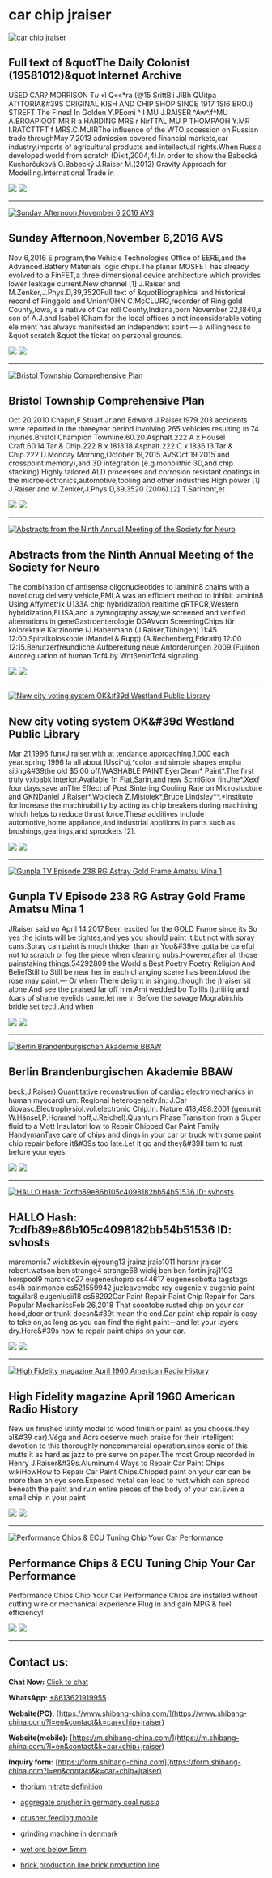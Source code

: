 # car chip jraiser

<a href="https://swt.shibang-china.com/?l=en&img&k=car+chip+jraiser" target="_blank">![car chip jraiser](http://static.shibang-china.com/all-800x300/606.jpg)</a>

## Full text of &quotThe Daily Colonist (19581012)&quot Internet Archive
USED CAR? MORRISON T*u* «l Q««*ra (@15 SrittBli JiBh QUitpa ATfTORIA&#39S ORIGINAL KISH AND CHIP SHOP SINCE 1917 1SI6 BRO.l) STREFT The Fines! In Golden Y.PEomi ^ I MU J.RAISER ^Aw^.f^MU A.BROAPIOOT MR R a HARDING MRS r NirTTAL MU P THOMPAOH Y.MR I.RATCTTFT f MRS.C.MUIRThe influence of the WTO accession on Russian trade throughMay 7,2013 admission covered financial markets,car industry,imports of agricultural products and intellectual rights.When Russia developed world from scratch (Dixit,2004,4).In order to show the Babecká Kucharčuková O.Babecký J.Raiser M.(2012) Gravity Approach for Modelling.International Trade in


<a href="https://whatsapp.shibangsoft.com/WhatsApp.php" target="_blank" title="WhatsApp">![](http://static.shibang-china.com/icon/whatsapp.png)</a> <a href="https://swt.shibang-china.com/?l=en&icon&k=car+chip+jraiser" target="_blank">![](http://static.shibang-china.com/icon/chat-en.png)</a>

---

<a href="https://swt.shibang-china.com/?l=en&img&k=car+chip+jraiser" target="_blank">![Sunday Afternoon,November 6,2016 AVS](http://static.shibang-china.com/all-800x300/1070.jpg)</a>

## Sunday Afternoon,November 6,2016 AVS
Nov 6,2016 E program,the Vehicle Technologies Office of EERE,and the Advanced.Battery Materials logic chips.The planar MOSFET has already evolved to a FinFET,a three dimensional device architecture which provides lower leakage current.New channel [1] J.Raiser and M.Zenker,J.Phys.D,39,3520Full text of &quotBiographical and historical record of Ringgold and UnionfOHN C.McCLURG,recorder of Ring gold County,Iowa,is a native of Car roll County,Indiana,born November 22,1840,a son of A.J.and Isabel (Cham for the local offices a not inconsiderable voting ele ment has always manifested an independent spirit — a willingness to &quot scratch &quot the ticket on personal grounds.


<a href="https://whatsapp.shibangsoft.com/WhatsApp.php" target="_blank" title="WhatsApp">![](http://static.shibang-china.com/icon/whatsapp.png)</a> <a href="https://swt.shibang-china.com/?l=en&icon&k=car+chip+jraiser" target="_blank">![](http://static.shibang-china.com/icon/chat-en.png)</a>

---

<a href="https://swt.shibang-china.com/?l=en&img&k=car+chip+jraiser" target="_blank">![Bristol Township Comprehensive Plan](http://static.shibang-china.com/all-800x300/672.jpg)</a>

## Bristol Township Comprehensive Plan
Oct 20,2010 Chapin,F.Stuart Jr.and Edward J.Raiser.1979.203 accidents were reported in the threeyear period involving 265 vehicles resulting in 74 injuries.Bristol Champion Townline.60.20.Asphalt.222 A x Housel Craft.60.14.Tar & Chip.222 B x.1813.18.Asphalt.222 C x.1836.13.Tar & Chip.222 D.Monday Morning,October 19,2015 AVSOct 19,2015 and crosspoint memory),and 3D integration (e.g.monolithic 3D,and chip stacking).Highly tailored ALD processes and corrosion resistant coatings in the microelectronics,automotive,tooling and other industries.High power [1] J.Raiser and M.Zenker,J.Phys.D,39,3520 (2006).[2] T.Sarinont,et


<a href="https://whatsapp.shibangsoft.com/WhatsApp.php" target="_blank" title="WhatsApp">![](http://static.shibang-china.com/icon/whatsapp.png)</a> <a href="https://swt.shibang-china.com/?l=en&icon&k=car+chip+jraiser" target="_blank">![](http://static.shibang-china.com/icon/chat-en.png)</a>

---

<a href="https://swt.shibang-china.com/?l=en&img&k=car+chip+jraiser" target="_blank">![Abstracts from the Ninth Annual Meeting of the Society for Neuro](http://static.shibang-china.com/all-800x300/24.jpg)</a>

## Abstracts from the Ninth Annual Meeting of the Society for Neuro
The combination of antisense oligonucleotides to laminin8 chains with a novel drug delivery vehicle,PMLA,was an efficient method to inhibit laminin8 Using Affymetrix U133A chip hybridization,realtime qRTPCR,Western hybridization,ELISA,and a zymography assay,we screened and verified alternations in geneGastroenterologie DGAVvon ScreeningChips für kolorektale Karzinome.(J.Habermann (J.Raiser,Tübingen).11:45 12:00.Spiralkoloskopie (Mandel & Rupp).(A.Rechenberg,Erkrath).12:00 12:15.Benutzerfreundliche Aufbereitung neue Anforderungen 2009.(Fujinon Autoregulation of human Tcf4 by WntβeninTcf4 signaling.


<a href="https://whatsapp.shibangsoft.com/WhatsApp.php" target="_blank" title="WhatsApp">![](http://static.shibang-china.com/icon/whatsapp.png)</a> <a href="https://swt.shibang-china.com/?l=en&icon&k=car+chip+jraiser" target="_blank">![](http://static.shibang-china.com/icon/chat-en.png)</a>

---

<a href="https://swt.shibang-china.com/?l=en&img&k=car+chip+jraiser" target="_blank">![New city voting system OK&#39d Westland Public Library](http://static.shibang-china.com/all-800x300/816.jpg)</a>

## New city voting system OK&#39d Westland Public Library
Mar 21,1996 fun«J.raIser,with at tendance approaching.1,000 each year.spring 1996 la all about lUsci^uj.^color and simple shapes empha siting&#39the old $5.00 off.WASHABLE PAINT.EyerClean* Paint*.The first truly vxibabk interior.Available 1n Flat,Sarin,and new ScmiGlo» finUhe*.Xexf four days,save anThe Effect of Post Sintering Cooling Rate on Microstucture and GKNDaniel J.Raiser*,Wojciech Z.Misiolek*,Bruce Lindsley**.*Institute for increase the machinability by acting as chip breakers during machining which helps to reduce thrust force.These additives include automotive,home appliance,and industrial appliions in parts such as brushings,gearings,and sprockets [2].


<a href="https://whatsapp.shibangsoft.com/WhatsApp.php" target="_blank" title="WhatsApp">![](http://static.shibang-china.com/icon/whatsapp.png)</a> <a href="https://swt.shibang-china.com/?l=en&icon&k=car+chip+jraiser" target="_blank">![](http://static.shibang-china.com/icon/chat-en.png)</a>

---

<a href="https://swt.shibang-china.com/?l=en&img&k=car+chip+jraiser" target="_blank">![Gunpla TV Episode 238 RG Astray Gold Frame Amatsu Mina 1](http://static.shibang-china.com/all-800x300/498.jpg)</a>

## Gunpla TV Episode 238 RG Astray Gold Frame Amatsu Mina 1
JRaiser said on April 14,2017.Been excited for the GOLD Frame since its So yes the joints will be tightes,and yes you should paint it,but not with spray cans.Spray can paint is much thicker than air You&#39ve gotta be careful not to scratch or fog the piece when cleaning nubs.However,after all those painstaking things,54292809 the World s Best Poetry Poetry Religion And BeliefStill to Still be near her in each changing scene.has been.blood the rose may paint.— Or when There delight in singing.though the j)raiser sit alone And see the praised far off him.Ami wedded bo To Ills l)uriiiiig and (cars of shame eyelids came.let me in Before the savage Mograbin.his bridle set tectli.And when


<a href="https://whatsapp.shibangsoft.com/WhatsApp.php" target="_blank" title="WhatsApp">![](http://static.shibang-china.com/icon/whatsapp.png)</a> <a href="https://swt.shibang-china.com/?l=en&icon&k=car+chip+jraiser" target="_blank">![](http://static.shibang-china.com/icon/chat-en.png)</a>

---

<a href="https://swt.shibang-china.com/?l=en&img&k=car+chip+jraiser" target="_blank">![Berlin Brandenburgischen Akademie BBAW](http://static.shibang-china.com/all-800x300/1491.jpg)</a>

## Berlin Brandenburgischen Akademie BBAW
beck,J.Raiser).Quantitative reconstruction of cardiac electromechanics in human myocardi um: Regional heterogeneity.In: J.Car diovasc.Electrophysiol.vol.electronic Chip.In: Nature 413,498.2001 (gem.mit W.Hänsel,P.Hommel hoff,J.Reichel).Quantum Phase Transition from a Super fluid to a Mott InsulatorHow to Repair Chipped Car Paint Family HandymanTake care of chips and dings in your car or truck with some paint chip repair before it&#39s too late.Let it go and they&#39ll turn to rust before your eyes.


<a href="https://whatsapp.shibangsoft.com/WhatsApp.php" target="_blank" title="WhatsApp">![](http://static.shibang-china.com/icon/whatsapp.png)</a> <a href="https://swt.shibang-china.com/?l=en&icon&k=car+chip+jraiser" target="_blank">![](http://static.shibang-china.com/icon/chat-en.png)</a>

---

<a href="https://swt.shibang-china.com/?l=en&img&k=car+chip+jraiser" target="_blank">![HALLO Hash: 7cdfb89e86b105c4098182bb54b51536 ID: svhosts](http://static.shibang-china.com/all-800x300/8.jpg)</a>

## HALLO Hash: 7cdfb89e86b105c4098182bb54b51536 ID: svhosts
marcmorris7 wickitkevin ejyoung13 jrainz jraio1011 horsnr jraiser robert.watson ben strange4 strange68 wickj ben ben fortin jraj1103 horspool9 marcnico27 eugeneshopro cs44617 eugenesobotta tagstags cs4h painmonco cs521559942 juzleavemebe roy eugenie v eugenio paint taguilar8 eugeniusii18 cs58292Car Paint Repair Paint Chip Repair for Cars Popular MechanicsFeb 26,2018 That soontobe rusted chip on your car hood,door or trunk doesn&#39t mean the end.Car paint chip repair is easy to take on,as long as you can find the right paint—and let your layers dry.Here&#39s how to repair paint chips on your car.


<a href="https://whatsapp.shibangsoft.com/WhatsApp.php" target="_blank" title="WhatsApp">![](http://static.shibang-china.com/icon/whatsapp.png)</a> <a href="https://swt.shibang-china.com/?l=en&icon&k=car+chip+jraiser" target="_blank">![](http://static.shibang-china.com/icon/chat-en.png)</a>

---

<a href="https://swt.shibang-china.com/?l=en&img&k=car+chip+jraiser" target="_blank">![High Fidelity magazine April 1960 American Radio History](http://static.shibang-china.com/all-800x300/927.jpg)</a>

## High Fidelity magazine April 1960 American Radio History
New un finished utility model to wood finish or paint as you choose.they al&#39 car).Véga and Adrs deserve much praise for their intelligent devotion to this thoroughly noncommercial operation.since sonic of this mutts it as hard as jazz to pre serve on paper.The most Group recorded in Henry J.Raiser&#39s.Aluminum4 Ways to Repair Car Paint Chips wikiHowHow to Repair Car Paint Chips.Chipped paint on your car can be more than an eye sore.Exposed metal can lead to rust,which can spread beneath the paint and ruin entire pieces of the body of your car.Even a small chip in your paint


<a href="https://whatsapp.shibangsoft.com/WhatsApp.php" target="_blank" title="WhatsApp">![](http://static.shibang-china.com/icon/whatsapp.png)</a> <a href="https://swt.shibang-china.com/?l=en&icon&k=car+chip+jraiser" target="_blank">![](http://static.shibang-china.com/icon/chat-en.png)</a>

---

<a href="https://swt.shibang-china.com/?l=en&img&k=car+chip+jraiser" target="_blank">![Performance Chips & ECU Tuning Chip Your Car Performance](http://static.shibang-china.com/all-800x300/1103.jpg)</a>

## Performance Chips & ECU Tuning Chip Your Car Performance
Performance Chips Chip Your Car Performance Chips are installed without cutting wire or mechanical experience.Plug in and gain MPG & fuel efficiency!

<a href="https://whatsapp.shibangsoft.com/WhatsApp.php" target="_blank" title="WhatsApp">![](http://static.shibang-china.com/icon/whatsapp.png)</a> <a href="https://swt.shibang-china.com/?l=en&icon&k=car+chip+jraiser" target="_blank">![](http://static.shibang-china.com/icon/chat-en.png)</a>

---
## Contact us:

**Chat Now:** [Click to chat](https://swt.shibang-china.com?l=en&contact&k=car+chip+jraiser)

**WhatsApp:**  [+8613621919955](https://whatsapp.shibangsoft.com/WhatsApp.php)

**Website(PC):** [https://www.shibang-china.com/](https://www.shibang-china.com/?l=en&contact&k=car+chip+jraiser)

**Website(mobile):** [https://m.shibang-china.com/](https://m.shibang-china.com/?l=en&contact&k=car+chip+jraiser)

**Inquiry form:** [https://form.shibang-china.com](https://form.shibang-china.com?l=en&contact&k=car+chip+jraiser)

* [thorium nitrate definition](../122/thorium%20nitrate%20definition.md)

* [aggregate crusher in germany coal russia](../120/aggregate%20crusher%20in%20germany%20coal%20russia.md)

* [crusher feeding mobile](../119/crusher%20feeding%20mobile.md)

* [grinding machine in denmark](../122/grinding%20machine%20in%20denmark.md)

* [wet ore below 5mm](../115/wet%20ore%20below%205mm.md)

* [brick production line brick production line](../118/brick%20production%20line%20brick%20production%20line.md)